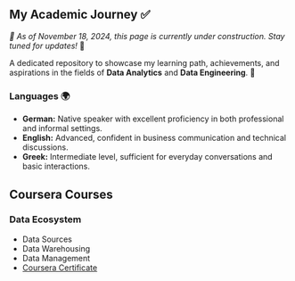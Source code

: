 ## My Academic Journey ✅  
*📅 As of November 18, 2024, this page is currently under construction. Stay tuned for updates!* 🚧  


A dedicated repository to showcase my learning path, achievements, and aspirations in the fields of **Data Analytics** and **Data Engineering**. 🚀  

### Languages 🌍  
- **German:** Native speaker with excellent proficiency in both professional and informal settings.  
- **English:** Advanced, confident in business communication and technical discussions.  
- **Greek:** Intermediate level, sufficient for everyday conversations and basic interactions.

## Coursera Courses

### Data Ecosystem
 - Data Sources
 - Data Warehousing
 - Data Management
 - [Coursera Certificate](https://github.com/KonstantinData/list-of-courses-certifications/blob/main/Certificates/Coursera%20Data%20Ecosystem%201FBABXJDT2JH.pdf)
